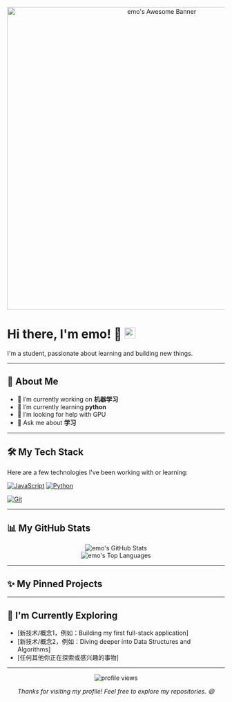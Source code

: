 <!-- 步骤1：创建一个 Banner 图片/GIF -->
<!-- 你可以自己设计，或者在网上找一些免费的 Banner。 -->
<!-- 将图片上传到你的这个仓库中 (例如创建一个 assets 文件夹存放图片, 引用路径如 assets/banner.png) -->
<!-- 或者使用一个在线的图片链接 -->
<p align="center">
  <img src="URL_TO_YOUR_BANNER_IMAGE.png_OR_GIF" alt="emo's Awesome Banner" width="700"/>
  <!-- 示例: <img src="https://capsule-render.vercel.app/api?type=wave&color=auto&height=200§ion=header&text=Hi%20I'm%20emo!&fontSize=70" alt="Header Banner" /> -->
  <!-- 更多Banner生成器: https://github.com/kyechan99/capsule-render, https://reheader.glitch.me/ -->
</p>

# Hi there, I'm emo! 👋 <img src="https://media.giphy.com/media/hvRJCLFzcasrR4ia7z/giphy.gif" width="25px">

I'm a student, passionate about learning and building new things.

---

## 🚀 About Me

*   🔭 I’m currently working on **机器学习**
*   🌱 I’m currently learning **python**
*   🤔 I’m looking for help with GPU
*   💬 Ask me about **学习**

---

## 🛠️ My Tech Stack

Here are a few technologies I've been working with or learning:

<p align="left">
  <!-- 语言 -->
  <a href="https://developer.mozilla.org/en-US/docs/Web/JavaScript" target="_blank" rel="noreferrer"><img src="https://img.shields.io/badge/JavaScript-F7DF1E?style=for-the-badge&logo=javascript&logoColor=black" alt="JavaScript"></a>
  <a href="https://www.python.org" target="_blank" rel="noreferrer"><img src="https://img.shields.io/badge/Python-3776AB?style=for-the-badge&logo=python&logoColor=white" alt="Python"></a>
  <!-- <a href="https://www.java.com" target="_blank" rel="noreferrer"><img src="https://img.shields.io/badge/Java-ED8B00?style=for-the-badge&logo=openjdk&logoColor=white" alt="Java"></a> -->
  <!-- 添加更多你使用的语言 -->

  <!-- 框架/库 -->
  <!-- <a href="https://reactjs.org/" target="_blank" rel="noreferrer"><img src="https://img.shields.io/badge/React-61DAFB?style=for-the-badge&logo=react&logoColor=black" alt="React"></a> -->
  <!-- <a href="https://nodejs.org" target="_blank" rel="noreferrer"><img src="https://img.shields.io/badge/Node.js-339933?style=for-the-badge&logo=nodedotjs&logoColor=white" alt="Node.js"></a> -->
  <!-- 添加更多你使用的框架/库 -->

  <!-- 工具/其他 -->
  <a href="https://git-scm.com/" target="_blank" rel="noreferrer"><img src="https://img.shields.io/badge/Git-F05032?style=for-the-badge&logo=git&logoColor=white" alt="Git"></a>
  <!-- <a href="https://www.figma.com/" target="_blank" rel="noreferrer"><img src="https://img.shields.io/badge/Figma-F24E1E?style=for-the-badge&logo=figma&logoColor=white" alt="Figma"></a> -->
  <!-- 添加更多你使用的工具 -->
</p>
<!-- 
  提示: 
  - 你可以在 https://shields.io/ 制作更多徽章。
  - 查找图标和颜色代码: https://simpleicons.org/
-->

---

## 📊 My GitHub Stats

<p align="center">
  <img src="https://github-readme-stats.vercel.app/api?username=你的GitHub用户名&show_icons=true&theme=radical&count_private=true&hide_border=true" alt="emo's GitHub Stats" />
  <br/>
  <img src="https://github-readme-stats.vercel.app/api/top-langs/?username=你的GitHub用户名&layout=compact&theme=radical&hide_border=true" alt="emo's Top Languages" />
</p>

<!-- 如果你想使用 GitHub Streak Stats，可以取消注释下一行，并将 `你的GitHub用户名` 替换掉 -->
<!-- <p align="center"><img src="https://github-readme-streak-stats.herokuapp.com/?user=你的GitHub用户名&theme=radical&hide_border=true" alt="GitHub Streak" /></p> -->

---

## ✨ My Pinned Projects

<!-- 
  GitHub 会自动显示你 Pinned (置顶) 的仓库。
  你也可以在这里手动列出一些你特别想展示的项目：
-->
<!-- 
  ### 🚀 [项目名称1](项目链接1)
  *简短的项目描述。使用了哪些技术？学到了什么？*

  ### 🌟 [项目名称2](项目链接2)
  *简短的项目描述。* 
-->

---

## 🌱 I'm Currently Exploring

*   [新技术/概念1，例如：Building my first full-stack application]
*   [新技术/概念2，例如：Diving deeper into Data Structures and Algorithms]
*   [任何其他你正在探索或感兴趣的事物]

---

<p align="center">
  <img src="https://komarev.com/ghpvc/?username=你的GitHub用户名&label=Profile%20views&color=0e75b6&style=flat" alt="profile views" />
</p>

<!-- 感谢你的阅读！ -->
<p align="center">
  <em>Thanks for visiting my profile! Feel free to explore my repositories. 😄</em>
</p>
